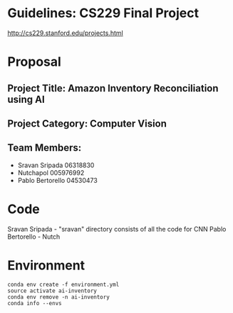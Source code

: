 # Guidelines: CS229 Final Project
http://cs229.stanford.edu/projects.html
# Proposal
## Project Title: Amazon Inventory Reconciliation using AI
## Project Category: Computer Vision
## Team Members: 
- Sravan Sripada 06318830
- Nutchapol 005976992
- Pablo Bertorello 04530473

# Code
Sravan Sripada - "sravan" directory consists of all the code for CNN
Pablo Bertorello - 
Nutch

# Environment

```
conda env create -f environment.yml
source activate ai-inventory
conda env remove -n ai-inventory
conda info --envs
```
